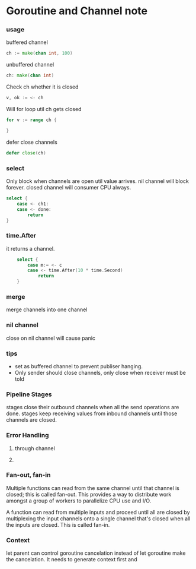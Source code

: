 # Goroutine and Channel note

### usage

buffered channel

```go
ch := make(chan int, 100)
```

unbuffered channel

```go
ch: make(chan int)
```

Check ch whether it is closed

```go
v, ok := <- ch
```

Will for loop util ch gets closed

```go
for v := range ch {

}
```

defer close channels

```go
defer close(ch)
```

### select

Only block when channels are open util value arrives. nil channel will block forever.
closed channel will consumer CPU always.

```go
select {
    case <- ch1:
    case <- done:
        return
}

```

### time.After

it returns a channel.

```go
    select {
        case m:= <- c
        case <- time.After(10 * time.Second)
            return
    }
```

### merge

merge channels into one channel

### nil channel

close on nil channel will cause panic

### tips

- set as buffered channel to prevent publiser hanging.
- Only sender should close channels, only close when receiver must be told

### Pipeline Stages

stages close their outbound channels when all the send operations are done.
stages keep receiving values from inbound channels until those channels are closed.

### Error Handling

1. through channel

2.

### Fan-out, fan-in

Multiple functions can read from the same channel until that channel is closed; this is called fan-out. This provides a way to distribute work amongst a group of workers to parallelize CPU use and I/O.

A function can read from multiple inputs and proceed until all are closed by multiplexing the input channels onto a single channel that's closed when all the inputs are closed. This is called fan-in.

### Context

let parent can control goroutine cancelation instead of let goroutine make the cancelation.
It needs to generate context first and
